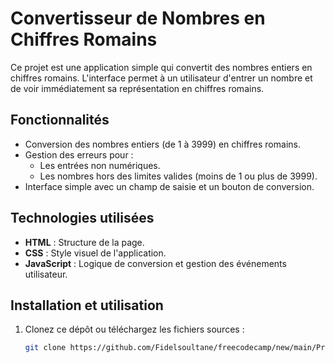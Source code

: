 # Convertisseur de Nombres en Chiffres Romains

Ce projet est une application simple qui convertit des nombres entiers en chiffres romains. L'interface permet à un utilisateur d'entrer un nombre et de voir immédiatement sa représentation en chiffres romains.

## Fonctionnalités

- Conversion des nombres entiers (de 1 à 3999) en chiffres romains.
- Gestion des erreurs pour :
  - Les entrées non numériques.
  - Les nombres hors des limites valides (moins de 1 ou plus de 3999).
- Interface simple avec un champ de saisie et un bouton de conversion.

## Technologies utilisées

- **HTML** : Structure de la page.
- **CSS** : Style visuel de l'application.
- **JavaScript** : Logique de conversion et gestion des événements utilisateur.

## Installation et utilisation

1. Clonez ce dépôt ou téléchargez les fichiers sources :
   ```bash
   git clone https://github.com/Fidelsoultane/freecodecamp/new/main/Projects/convertisseur%20chiffres%20romains
